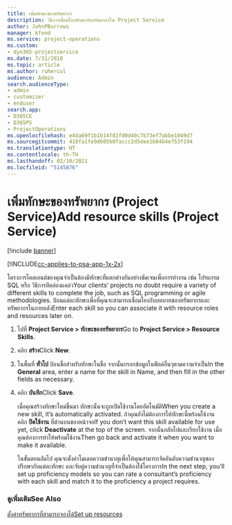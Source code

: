 ```yaml
---
title: เพิ่มทักษะของทรัพยากร
description: วิธีการเชื่อมโยงทักษะกับทรัพยากรใน Project Service
author: JohnPBurrows
manager: kfend
ms.service: project-operations
ms.custom:
- dyn365-projectservice
ms.date: 7/31/2018
ms.topic: article
ms.author: ruhercul
audience: Admin
search.audienceType:
- admin
- customizer
- enduser
search.app:
- D365CE
- D365PS
- ProjectOperations
ms.openlocfilehash: e4da69f1b1b14f02fd0d40c7b73ef7abbe1049d7
ms.sourcegitcommit: 418fa1fe9d605b8faccc2d5dee1b04b4e753f194
ms.translationtype: HT
ms.contentlocale: th-TH
ms.lasthandoff: 02/10/2021
ms.locfileid: "5145876"
---
```

# <a name="add-resource-skills-project-service"></a><span data-ttu-id="05745-103">เพิ่มทักษะของทรัพยากร (Project Service)</span><span class="sxs-lookup"><span data-stu-id="05745-103">Add resource skills (Project Service)</span></span>

[!include [banner](../includes/psa-now-project-operations.md)]

[!INCLUDE[cc-applies-to-psa-app-1x-2x](../includes/cc-applies-to-psa-app-1x-2x.md)]

<span data-ttu-id="05745-104">โครงการไคลเอนต์ของคุณจำเป็นต้องมีทักษะที่แตกต่างกันอย่างชัดเจนเพื่อการทำงาน เช่น โปรแกรม SQL หรือ วิธีการทีคล่องแคล่ว</span><span class="sxs-lookup"><span data-stu-id="05745-104">Your clients’ projects no doubt require a variety of different skills to complete the job, such as SQL programming or agile methodologies.</span></span> <span data-ttu-id="05745-105">ป้อนแต่ละทักษะเพื่อที่คุณจะสามารถเชื่อมโยงกับบทบาทของทรัพยากรและทรัพยากรในภายหลัง</span><span class="sxs-lookup"><span data-stu-id="05745-105">Enter each skill so you can associate it with resource roles and resources later on.</span></span>  
  
1. <span data-ttu-id="05745-106">ไปที่ **Project Service > ทักษะของทรัพยากร**</span><span class="sxs-lookup"><span data-stu-id="05745-106">Go to **Project Service > Resource Skills**.</span></span>  
  
2. <span data-ttu-id="05745-107">คลิก **สร้าง**</span><span class="sxs-lookup"><span data-stu-id="05745-107">Click **New**.</span></span>  
  
3. <span data-ttu-id="05745-108">ในพื้นที่ **ทั่วไป** ป้อนชื่อสำหรับทักษะในชื่อ จากนั้นกรอกข้อมูลในฟิลด์อื่นๆตามความจำเป็น</span><span class="sxs-lookup"><span data-stu-id="05745-108">In the **General** area, enter a name for the skill in Name, and then fill in the other fields as necessary.</span></span>  
  
4. <span data-ttu-id="05745-109">คลิก **บันทึก**</span><span class="sxs-lookup"><span data-stu-id="05745-109">Click **Save**.</span></span>  
  
   <span data-ttu-id="05745-110">เมื่อคุณสร้างทักษะใหม่ขึ้นมา ทักษะนั้นจะถูกเปิดใช้งานโดยอัตโนมัติ</span><span class="sxs-lookup"><span data-stu-id="05745-110">When you create a new skill, it’s automatically activated.</span></span> <span data-ttu-id="05745-111">ถ้าคุณยังไม่ต้องการให้ทักษะนี้พร้อมใช้งาน คลิก **ปิดใช้งาน** ที่ด้านบนของหน้าจอ</span><span class="sxs-lookup"><span data-stu-id="05745-111">If you don’t want this skill available for use yet, click **Deactivate** at the top of the screen.</span></span> <span data-ttu-id="05745-112">จากนั้นกลับไปและเรียกใช้งาน เมื่อคุณต้องการทำให้พร้อมใช้งาน</span><span class="sxs-lookup"><span data-stu-id="05745-112">Then go back and activate it when you want to make it available.</span></span>  
  
   <span data-ttu-id="05745-113">ในขั้นตอนถัดไป คุณจะตั้งค่าโมเดลความชำนาญเพื่อให้คุณสามารถจัดอันดับความชำนาญของปรึกษากับแต่ละทักษะ และจับคู่ความชำนาญที่จำเป็นต้องใช้โครงการ</span><span class="sxs-lookup"><span data-stu-id="05745-113">In the next step, you’ll set up proficiency models so you can rate a consultant’s proficiency with each skill and match it to the proficiency a project requires.</span></span>  
  
### <a name="see-also"></a><span data-ttu-id="05745-114">ดูเพิ่มเติม</span><span class="sxs-lookup"><span data-stu-id="05745-114">See Also</span></span>  
 [<span data-ttu-id="05745-115">ตั้งค่าทรัพยากรที่สามารถจองได้</span><span class="sxs-lookup"><span data-stu-id="05745-115">Set up resources</span></span>](../psa/set-up-resources.md)

